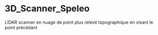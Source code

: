 # 3D_Scanner_Speleo
LIDAR scanner en nuage de point plus relevé topographique en visant le point précédant
